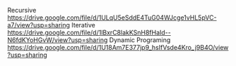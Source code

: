 Recursive
https://drive.google.com/file/d/1ULqU5eSddE4TuG04WJcge1vHL5pVC-a7/view?usp=sharing
Iterative
https://drive.google.com/file/d/1lBxrC8lakKSnH8fHaId--N6fdKYoHGvW/view?usp=sharing
Dynamic Programing
https://drive.google.com/file/d/1U18Am7E377jp9_hsIfVsde4Kro_j9B4O/view?usp=sharing
